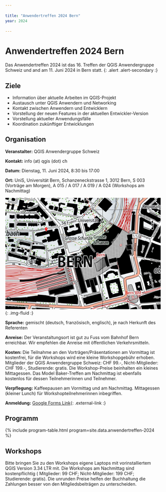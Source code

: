 ```yaml
---

title: "Anwendertreffen 2024 Bern"
year: 2024

---
```


# Anwendertreffen 2024 Bern

Das Anwendertreffen 2024 ist das 16. Treffen der QGIS Anwendergruppe Schweiz und
and am 11. Juni 2024 in Bern statt.
{: .alert .alert-secondary :}

## Ziele

* Information über aktuelle Arbeiten im QGIS-Projekt
* Austausch unter QGIS Anwendern und Networking
* Kontakt zwischen Anwendern und Entwicklern
* Vorstellung der neuen Features in der aktuellen Entwickler-Version
* Vorstellung aktueller Anwendungsfälle
* Koordination zukünftiger Entwicklungen

## Organisation

**Veranstalter:** QGIS Anwendergruppe Schweiz

**Kontakt:** info (at) qgis (dot) ch

**Datum:** Dienstag, 11. Juni 2024, 8:30 bis 17:00

**Ort:** UniS, Universität Bern, Schanzeneckstrasse 1, 3012 Bern, S 003 (Vorträge am Morgen), A 015 / A 017 / A 019 / A 024 (Workshops am Nachmittag)

![](/assets/img/lageplan_unis_unibe_swisstopo_2024.png){: .img-fluid :}

**Sprache:** gemischt (deutsch, französisch, englisch), je nach Herkunft des Referenten

**Anreise:** Der Veranstaltungsort ist gut zu Fuss vom Bahnhof Bern erreichbar.
Wir empfehlen die Anreise mit öffentlichen Verkehrsmitteln.

**Kosten:**  Die Teilnahme an den Vorträgen/Präsentationen am Vormittag ist
kostenfrei, für die Workshops wird eine kleine Workshopgebühr erhoben.
Mitglieder der QGIS Anwendergruppe Schweiz: CHF 99.-, Nicht-Mitglieder:
CHF 199.-, Studierende: gratis. Die Workshop-Preise beinhalten ein kleines
Mittagessen.
Das Model Baker-Treffen am Nachmittag ist ebenfalls kostenlos für dessen Teilnehmerinnen und Teilnehmer.

**Verpflegung:** Kaffeepausen am Vormittag und am Nachmittag. Mittagessen (kleiner
Lunch) für Workshopteilnehmerinnen inbegriffen.

**Anmeldung:** [Google Forms Link](https://forms.gle/FIXME){: .external-link :}

## Programm

{% include program-table.html program=site.data.anwendertreffen-2024 %}

## Workshops

Bitte bringen Sie zu den Workshops eigene Laptops mit vorinstalliertem QGIS
Version 3.34 LTR mit. Die Workshops am Nachmittag sind kostenpflichtig
( Mitglieder: 99 CHF; Nicht-Mitglieder: 199 CHF; Studierende: gratis). Die unrunden
Preise helfen der Buchhaltung die Zahlungen besser von den Mitgliedsbeiträgen zu
unterscheiden.
